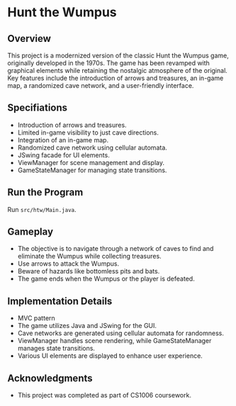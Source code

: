 # Hunt the Wumpus

## Overview

This project is a modernized version of the classic Hunt the Wumpus game, originally developed in the 1970s. The game has been revamped with graphical elements while retaining the nostalgic atmosphere of the original. Key features include the introduction of arrows and treasures, an in-game map, a randomized cave network, and a user-friendly interface.

## Specifiations

- Introduction of arrows and treasures.
- Limited in-game visibility to just cave directions.
- Integration of an in-game map.
- Randomized cave network using cellular automata.
- JSwing facade for UI elements.
- ViewManager for scene management and display.
- GameStateManager for managing state transitions.

## Run the Program

Run `src/htw/Main.java`.

## Gameplay

- The objective is to navigate through a network of caves to find and eliminate the Wumpus while collecting treasures.
- Use arrows to attack the Wumpus.
- Beware of hazards like bottomless pits and bats.
- The game ends when the Wumpus or the player is defeated.

## Implementation Details

- MVC pattern
- The game utilizes Java and JSwing for the GUI.
- Cave networks are generated using cellular automata for randomness.
- ViewManager handles scene rendering, while GameStateManager manages state transitions.
- Various UI elements are displayed to enhance user experience.

## Acknowledgments

- This project was completed as part of CS1006 coursework.
